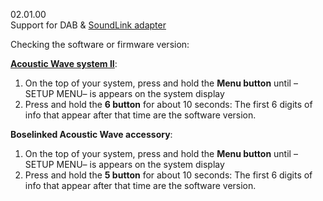 02.01.00<br/>
Support for DAB & <a href="https://www.bose.co.uk/en_gb/support/articles/HC927/productCodes/awms/article.html">SoundLink adapter</a>

Checking the software or firmware version:

<b><a href="https://www.bose.co.uk/en_gb/support/articles/HC2091/productCodes/awms/article.html">Acoustic Wave system II</a></b>:
1. On the top of your system, press and hold the <b>Menu button</b> until –SETUP MENU– is appears on the system display
2. Press and hold the <b>6 button</b> for about 10 seconds: The first 6 digits of info that appear after that time are the software version.

<b>Boselinked Acoustic Wave accessory</b>:
1. On the top of your system, press and hold the <b>Menu button</b> until –SETUP MENU– is appears on the system display
2. Press and hold the <b>5 button</b> for about 10 seconds: The first 6 digits of info that appear after that time are the software version.
